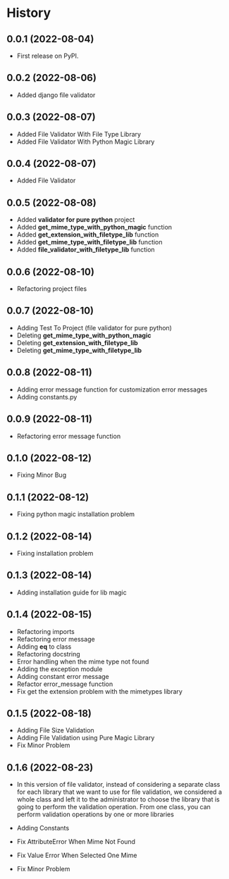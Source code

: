 
History
=======

0.0.1 (2022-08-04)
------------------

* First release on PyPI.


0.0.2 (2022-08-06)
------------------

* Added django file validator


0.0.3 (2022-08-07)
------------------
* Added File Validator With File Type Library
* Added File Validator With Python Magic Library

0.0.4 (2022-08-07)
------------------
* Added File Validator

0.0.5 (2022-08-08)
------------------
* Added **validator for pure python** project
* Added **get_mime_type_with_python_magic** function
* Added **get_extension_with_filetype_lib** function
* Added **get_mime_type_with_filetype_lib** function
* Added **file_validator_with_filetype_lib** function

0.0.6 (2022-08-10)
------------------
* Refactoring project files

0.0.7 (2022-08-10)
------------------
* Adding Test To Project (file validator for pure python)
* Deleting **get_mime_type_with_python_magic**
* Deleting **get_extension_with_filetype_lib**
* Deleting **get_mime_type_with_filetype_lib**

0.0.8 (2022-08-11)
------------------
* Adding error message function for customization error messages
* Adding constants.py


0.0.9 (2022-08-11)
------------------
* Refactoring error message function

0.1.0 (2022-08-12)
------------------
* Fixing Minor Bug


0.1.1 (2022-08-12)
------------------
* Fixing python magic installation problem


0.1.2 (2022-08-14)
------------------
* Fixing installation problem


0.1.3 (2022-08-14)
------------------
* Adding installation guide for lib magic

0.1.4 (2022-08-15)
------------------
* Refactoring imports
* Refactoring error message
* Adding __eq__ to class
* Refactoring docstring
* Error handling when the mime type not found
* Adding the exception module
* Adding constant error message
* Refactor error_message function
* Fix get the extension problem with the mimetypes library


0.1.5 (2022-08-18)
------------------
* Adding File Size Validation
* Adding File Validation using Pure Magic Library
* Fix Minor Problem

0.1.6 (2022-08-23)
------------------
* In this version of file validator, instead
  of considering a separate class for each
  library that we want to use for file validation,
  we considered a whole class and left it to the
  administrator to choose the library that is
  going to perform the validation operation.
  From one class, you can perform validation
  operations by one or more libraries

* Adding Constants
* Fix AttributeError When Mime Not Found
* Fix Value Error When Selected One Mime
* Fix Minor Problem

